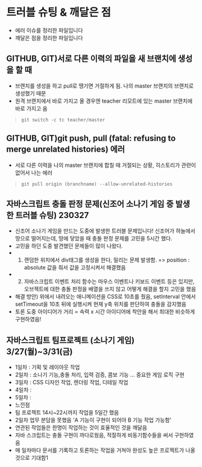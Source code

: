 # 트러블 슈팅 & 깨달은 점
- 에러 이슈를 정리한 파일입니다 
- 깨달은 점을 정리한 파일입니다

## GITHUB, GIT)서로 다른 이력의 파일을 새 브랜치에 생성을 할 때
- 브랜치를 생성을 하고 pull로 땡기면 거절하게 됨. 나의 master 브랜치의 브랜치로 생성했기 때문
- 원격 브랜치에서 바로 가지고 올 경우엔 teacher 리모트에 있는 master 브랜치에 바로 가지고 옴
> `git switch -c tc teacher/master`

## GITHUB, GIT)git push, pull (fatal: refusing to merge unrelated histories) 에러
- 서로 다른 이력을 나의 master 브랜치에 합칠 때 거절되는 상황, 히스토리가 관련이 없어서 나는 에러
> `git pull origin (branchname) --allow-unrelated-histories`

## 자바스크립트 충돌 판정 문제(신조어 소나기 게임 중 발생한 트러블 슈팅) 230327
- 신조어 소나기 게임을 만드는 도중에 발생한 트러블 문제입니다! 신조어가 하늘에서 땅으로 떨어지는데, 땅에 닿았을 때 충돌 판정 문제를 고민을 5시간 했다.
- 고민을 하던 도중 발견했던 문제들이 많이 나왔다. 
- 1. 랜덤한 위치에서 div태그를 생성을 한다, 밀리는 문제 발생함. => position : absolute 값을 줘서 값을 고정시켜서 해결했음
- 2. 자바스크립트 이벤트 처리 함수는 마우스 이벤트나 키보드 이벤트 등은 있지만, 오브젝트에 대한 충돌 판정을 배열을 쓰지 않고 어떻게 해결을 할지 고민을 했음
- 해결 방안) 위에서 내려오는 애니메이션을 CSS로 10초를 줬음, setInterval 안에서 setTimeout을 10초 뒤에 실행시켜 현재 y축 위치를 판단하여 충돌을 감지했음
- 토론 도중 아이디어가 거리 = 속력 x 시간 아이디어에 착안을 해서 최대한 비슷하게 구현하였음!

## 자바스크립트 팀프로젝트 (소나기 게임) 3/27(월)~3/31(금)
- 1일차 :  기획 및 레이아웃 작업
- 2일차 : 소나기 기능,충돌 처리, 입력 검증, 콤보 기능 ... 중요한 게임 로직 구현
- 3일차 : CSS 디자인 작업, 렌더링 작업, 디테일 작업
- 4일차 : 
- 5일차 : 
- 느낀점
- 팀 프로젝트 14시~22시까지 작업을 5일간 했음
- 2일차 업무 분담을 못했음 'A 기능이 구현이 되어야 B 기능 작업 가능함' 
- 연관된 작업들은 한명이 작업하는 것이 효율적인 것을 깨달음
- 자바 스크립트는 충돌 구현이 까다로웠음, 적절하게 비동기함수들을 써서 구현하였음
- 매 일차마다 문서를 기록하고 토론하는 작업을 거쳐야 완성도 높은 프로젝트가 나올 것으로 기대함1
